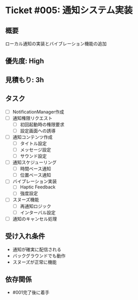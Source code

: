 # Ticket #005: 通知システム実装

## 概要
ローカル通知の実装とバイブレーション機能の追加

## 優先度: High
## 見積もり: 3h

## タスク
- [ ] NotificationManager作成
- [ ] 通知権限リクエスト
  - [ ] 初回起動時の権限要求
  - [ ] 設定画面への誘導
- [ ] 通知コンテンツ作成
  - [ ] タイトル設定
  - [ ] メッセージ設定
  - [ ] サウンド設定
- [ ] 通知スケジューリング
  - [ ] 時間ベース通知
  - [ ] 位置ベース通知
- [ ] バイブレーション実装
  - [ ] Haptic Feedback
  - [ ] 強度設定
- [ ] スヌーズ機能
  - [ ] 再通知ロジック
  - [ ] インターバル設定
- [ ] 通知のキャンセル処理

## 受け入れ条件
- 通知が確実に配信される
- バックグラウンドでも動作
- スヌーズが正常に機能

## 依存関係
- #001完了後に着手

